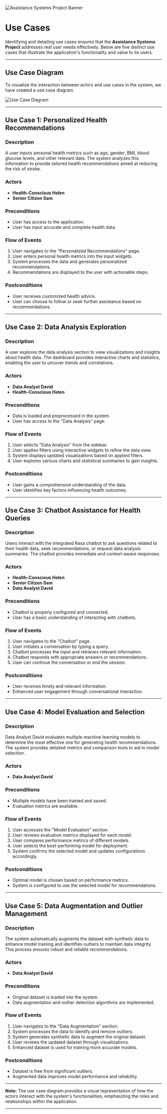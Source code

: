![Assistance Systems Project Banner](./img/ASP_Banner.png)

# **Use Cases**

Identifying and detailing use cases ensures that the **Assistance Systems Project** addresses real user needs effectively. Below are five distinct use cases that illustrate the application's functionality and value to its users.

---

## **Use Case Diagram**

To visualize the interaction between actors and use cases in the system, we have created a use case diagram.

![Use Case Diagram](./img/use_case_diagram.png)

---

## **Use Case 1: Personalized Health Recommendations**

### **Description**

A user inputs personal health metrics such as age, gender, BMI, blood glucose levels, and other relevant data. The system analyzes this information to provide tailored health recommendations aimed at reducing the risk of stroke.

### **Actors**

- **Health-Conscious Helen**
- **Senior Citizen Sam**

### **Preconditions**

- User has access to the application.
- User has input accurate and complete health data.

### **Flow of Events**

1. User navigates to the "Personalized Recommendations" page.
2. User enters personal health metrics into the input widgets.
3. System processes the data and generates personalized recommendations.
4. Recommendations are displayed to the user with actionable steps.

### **Postconditions**

- User receives customized health advice.
- User can choose to follow or seek further assistance based on recommendations.

---

## **Use Case 2: Data Analysis Exploration**

### **Description**

A user explores the data analysis section to view visualizations and insights about health data. The dashboard provides interactive charts and statistics, enabling the user to uncover trends and correlations.

### **Actors**

- **Data Analyst David**
- **Health-Conscious Helen**

### **Preconditions**

- Data is loaded and preprocessed in the system.
- User has access to the "Data Analysis" page.

### **Flow of Events**

1. User selects "Data Analysis" from the sidebar.
2. User applies filters using interactive widgets to refine the data view.
3. System displays updated visualizations based on applied filters.
4. User explores various charts and statistical summaries to gain insights.

### **Postconditions**

- User gains a comprehensive understanding of the data.
- User identifies key factors influencing health outcomes.

---

## **Use Case 3: Chatbot Assistance for Health Queries**

### **Description**

Users interact with the integrated Rasa chatbot to ask questions related to their health data, seek recommendations, or request data analysis summaries. The chatbot provides immediate and context-aware responses.

### **Actors**

- **Health-Conscious Helen**
- **Senior Citizen Sam**
- **Data Analyst David**

### **Preconditions**

- Chatbot is properly configured and connected.
- User has a basic understanding of interacting with chatbots.

### **Flow of Events**

1. User navigates to the "Chatbot" page.
2. User initiates a conversation by typing a query.
3. Chatbot processes the input and retrieves relevant information.
4. Chatbot responds with appropriate answers or recommendations.
5. User can continue the conversation or end the session.

### **Postconditions**

- User receives timely and relevant information.
- Enhanced user engagement through conversational interaction.

---

## **Use Case 4: Model Evaluation and Selection**

### **Description**

Data Analyst David evaluates multiple machine learning models to determine the most effective one for generating health recommendations. The system provides detailed metrics and comparison tools to aid in model selection.

### **Actors**

- **Data Analyst David**

### **Preconditions**

- Multiple models have been trained and saved.
- Evaluation metrics are available.

### **Flow of Events**

1. User accesses the "Model Evaluation" section.
2. User reviews evaluation metrics displayed for each model.
3. User compares performance metrics of different models.
4. User selects the best-performing model for deployment.
5. System confirms the selected model and updates configurations accordingly.

### **Postconditions**

- Optimal model is chosen based on performance metrics.
- System is configured to use the selected model for recommendations.

---

## **Use Case 5: Data Augmentation and Outlier Management**

### **Description**

The system automatically augments the dataset with synthetic data to enhance model training and identifies outliers to maintain data integrity. This process ensures robust and reliable recommendations.

### **Actors**

- **Data Analyst David**

### **Preconditions**

- Original dataset is loaded into the system.
- Data augmentation and outlier detection algorithms are implemented.

### **Flow of Events**

1. User navigates to the "Data Augmentation" section.
2. System processes the data to identify and remove outliers.
3. System generates synthetic data to augment the original dataset.
4. User reviews the updated dataset through visualizations.
5. Enhanced dataset is used for training more accurate models.

### **Postconditions**

- Dataset is free from significant outliers.
- Augmented data improves model performance and reliability.

---

**Note:** The use case diagram provides a visual representation of how the actors interact with the system's functionalities, emphasizing the roles and relationships within the application.

---

